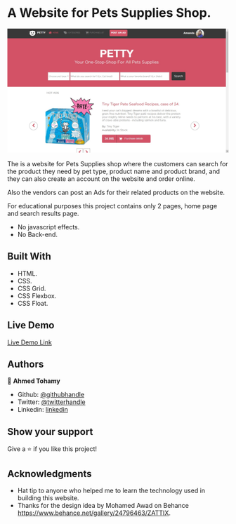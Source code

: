 # A Website for Pets Supplies Shop.



![screenshot](./img/screenshot.jpg)

The is a website for Pets Supplies shop where the customers can search for the product they need by pet type, product name and product brand, and they can also create an account on the website and order online.

Also the vendors can post an Ads for their related products on the website.

For educational purposes this project contains only 2 pages, home page and search results page. 

- No javascript effects.
- No Back-end.


## Built With

- HTML.
- CSS.
- CSS Grid.
- CSS Flexbox.
- CSS Float.


## Live Demo

[Live Demo Link](https://raw.githack.com/AhmedTohamy01/Pets-Food-Shop/Main-Layout-Pets-Shop/index.html)


## Authors

👤 **Ahmed Tohamy**

- Github: [@githubhandle](https://github.com/AhmedTohamy01)
- Twitter: [@twitterhandle](https://twitter.com/AhmedTohamy01)
- Linkedin: [linkedin](https://www.linkedin.com/in/ATohamy)


## Show your support

Give a ⭐️ if you like this project!

## Acknowledgments

- Hat tip to anyone who helped me to learn the technology used in building this website.
- Thanks for the design idea by Mohamed Awad on Behance https://www.behance.net/gallery/24796463/ZATTIX. 
